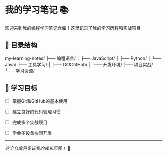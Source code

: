 # 我的学习笔记 📚

欢迎来到我的编程学习笔记仓库！这里记录了我的学习历程和实战项目。

## 📁 目录结构
my-learning-notes/
├── 编程语言/
│ ├── JavaScript/
│ ├── Python/
│ └── Java/
├── 工具学习/
│ ├── Git&GitHub/
│ └── 开发环境/
├── 项目实战/
└── 学习资源/


## 🎯 学习目标

- [ ] 掌握Git和GitHub的基本使用
- [ ] 建立良好的代码管理习惯
- [ ] 完成多个实战项目
- [ ] 学会多设备协同开发



---
*这个仓库将见证我的成长历程！* 🚀
